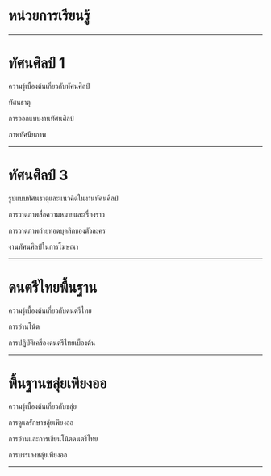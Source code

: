# หน่วยการเรียนรู้
---

# ทัศนศิลป์ 1

ความรู้เบื้องต้นเกี่ยวกับทัศนศิลป์

ทัศนธาตุ

การออกแบบงานทัศนศิลป์

ภาพทัศนียภาพ

---

# ทัศนศิลป์ 3

รูปแบบทัศนธาตุและแนวคิดในงานทัศนศิลป์

การวาดภาพสื่อความหมายและเรื่องราว

การวาดภาพถ่ายทอดบุคลิกของตัวละคร

งานทัศนศิลป์ในการโฆษณา

---
# ดนตรีไทยพื้นฐาน

ความรู้เบื้องต้นเกี่ยวกับดนตรีไทย

การอ่านโน้ต

การปฏิบัติเครื่องดนตรีไทยเบื้องต้น

---
# พื้นฐานขลุ่ยเพียงออ

ความรู้เบื้องต้นเกี่ยวกับขลุ่ย

การดูแลรักษาขลุ่ยเพียงออ

การอ่านและการเขียนโน้ตดนตรีไทย

การบรรเลงขลุ่ยเพียงออ

---
